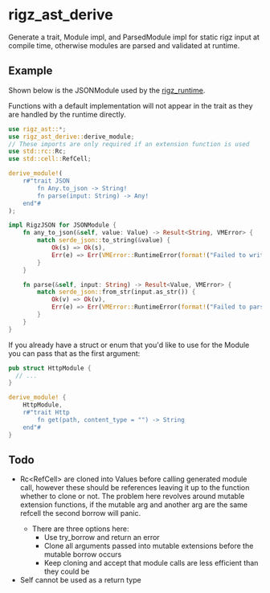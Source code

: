 # rigz_ast_derive

Generate a trait, Module impl, and ParsedModule impl for static rigz input at compile time, otherwise modules are parsed and validated at runtime.

## Example

Shown below is the JSONModule used by the [rigz_runtime](https://crates.io/crates/rigz_runtime).

Functions with a default implementation will not appear in the trait as they are handled by the runtime directly.

```rust
use rigz_ast::*;
use rigz_ast_derive::derive_module;
// These imports are only required if an extension function is used
use std::rc::Rc;
use std::cell::RefCell;

derive_module!(
    r#"trait JSON
        fn Any.to_json -> String!
        fn parse(input: String) -> Any!
    end"#
);

impl RigzJSON for JSONModule {
    fn any_to_json(&self, value: Value) -> Result<String, VMError> {
        match serde_json::to_string(&value) {
            Ok(s) => Ok(s),
            Err(e) => Err(VMError::RuntimeError(format!("Failed to write json - {e}"))),
        }
    }

    fn parse(&self, input: String) -> Result<Value, VMError> {
        match serde_json::from_str(input.as_str()) {
            Ok(v) => Ok(v),
            Err(e) => Err(VMError::RuntimeError(format!("Failed to parse json - {e}"))),
        }
    }
}
```

If you already have a struct or enum that you'd like to use for the Module you can pass that as the first argument:

```rust
pub struct HttpModule {
  // ...
}

derive_module! {
    HttpModule,
    r#"trait Http
        fn get(path, content_type = "") -> String
    end"#
}
```

## Todo
- Rc<RefCell<Value>> are cloned into Values before calling generated module call, however these should be references leaving it up to the function whether to clone or not. The problem here revolves around mutable extension functions, if the mutable arg and another arg are the same refcell the second borrow will panic.
  - There are three options here:
    - Use try_borrow and return an error
    - Clone all arguments passed into mutable extensions before the mutable borrow occurs
    - Keep cloning and accept that module calls are less efficient than they could be
- Self cannot be used as a return type